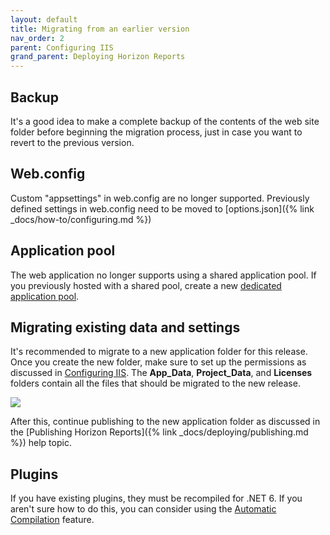 ```yaml
---
layout: default
title: Migrating from an earlier version
nav_order: 2
parent: Configuring IIS
grand_parent: Deploying Horizon Reports
---
```


## Backup
It's a good idea to make a complete backup of the contents of the web site folder before beginning the migration process, just in case you want to revert to the previous version.

## Web.config
Custom "appsettings" in web.config are no longer supported. Previously defined settings in web.config need to be moved to [options.json]({% link _docs/how-to/configuring.md %})

## Application pool
The web application no longer supports using a shared application pool. If you previously hosted with a shared pool, create a new [dedicated application pool](VFPS://Topic/_44z0xpttm).

## Migrating existing data and settings
It's recommended to migrate to a new application folder for this release. Once you create the new folder, make sure to set up the permissions as discussed in [Configuring IIS](VFPS://Topic/_44z0xpttm).
The **App_Data**, **Project_Data**, and **Licenses** folders contain all the files that should be migrated to the new release. 

![](images/remainingfolders.png)

After this, continue publishing to the new application folder as discussed in the [Publishing Horizon Reports]({% link _docs/deploying/publishing.md %}) help topic.

## Plugins

If you have existing plugins, they must be recompiled for .NET 6. If you aren't sure how to do this, you can consider using the [Automatic Compilation](vfps://Topic/_6010ufjxa) feature.
